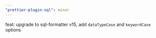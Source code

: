 ```yaml
---
"prettier-plugin-sql": minor
---
```


feat: upgrade to sql-formatter v15, add `dataTypeCase` and `keywordCase` options
